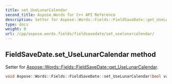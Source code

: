 ```yaml
---
title: set_UseLunarCalendar
second_title: Aspose.Words for C++ API Reference
description: Setter for Aspose::Words::Fields::FieldSaveDate::get_UseLunarCalendar. 
type: docs
weight: 0
url: /cpp/aspose.words.fields/fieldsavedate/set_uselunarcalendar/
---
```

## FieldSaveDate.set_UseLunarCalendar method


Setter for [Aspose::Words::Fields::FieldSaveDate::get_UseLunarCalendar](./get_uselunarcalendar/).

```cpp
void Aspose::Words::Fields::FieldSaveDate::set_UseLunarCalendar(bool value)
```

